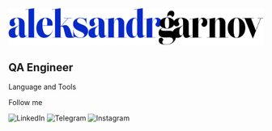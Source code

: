 ![header](https://github.com/AleksandrGarnov/AleksandrGarnov/blob/master/assets/aleksandrgarnov%20(2).png)

## QA Engineer

Language and Tools

Follow me

![LinkedIn](https://img.shields.io/badge/-LinkedIn-072ACB?style=for-the-badge&logo=LinkedIn&logoColor=010101)
![Telegram](https://img.shields.io/badge/-Telegram-072ACB?style=for-the-badge&logo=Telegram&logoColor=010101)
![Instagram](https://img.shields.io/badge/-Instagram-072ACB?style=for-the-badge&logo=Instagram&logoColor=010101)
